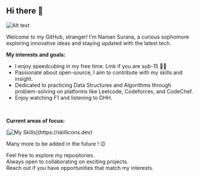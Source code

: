 ## Hi there 👋

![Alt text](https://user-images.githubusercontent.com/74038190/212284158-e840e285-664b-44d7-b79b-e264b5e54825.gif)


Welcome to my GitHub, stranger! I'm Naman Surana, a curious sophomore exploring innovative ideas and staying updated with the latest tech.


**My interests and goals:** 

- I enjoy speedcubing in my free time. Lmk if you are sub-15 😶‍🌫️
- Passionate about open-source, I aim to contribute with my skills and insight.
- Dedicated to practicing Data Structures and Algorithms through problem-solving on platforms like Leetcode, Codeforces, and CodeChef.
- Enjoy watching F1 and listening to DHH.


























<br>

**Current areas of focus:**

[![My Skills](https://skillicons.dev/icons?i=cpp,css,c,js,nodejs,html,)](https://skillicons.dev)

Many more to be added in the future ! 😉
<br>

Feel free to explore my repositories.
<br>
Always open to collaborating on exciting projects.
<br>
Reach out if you have opportunities that match my interests.
<!--
**newman05/newman05** is a ✨ _special_ ✨ repository because its `README.md` (this file) appears on your GitHub profile.

Here are some ideas to get you started:

- 🔭 I’m currently working on ...
- 🌱 I’m currently learning ...
- 👯 I’m looking to collaborate on ...
- 🤔 I’m looking for help with ...
- 💬 Ask me about ...
- 📫 How to reach me: ...
- 😄 Pronouns: ...
- ⚡ Fun fact: ...
-->
